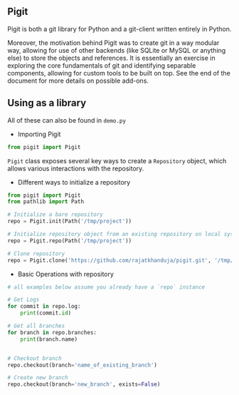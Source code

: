 Pigit
-------

Pigit is both a git library for Python and a git-client written entirely in Python.

Moreover, the motivation behind Pigit was to create git in a way modular way, allowing for use of other backends (like SQLite or MySQL or anything else) to store the objects and references. It is essentially an exercise in exploring the core fundamentals of git and identifying separable components, allowing for custom tools to be built on top. See the end of the document for more details on possible add-ons.


## Using as a library

All of these can also be found in `demo.py`

- Importing Pigit

```python
from pigit import Pigit
```

`Pigit` class exposes several key ways to create a `Repository` object, which allows various interactions with the repository.


- Different ways to initialize a repository

```python
from pigit import Pigit
from pathlib import Path

# Initialize a bare repository
repo = Pigit.init(Path('/tmp/project'))

# Initialize repository object from an existing repository on local system
repo = Pigit.repo(Path('/tmp/project'))

# Clone repository
repo = Pigit.clone('https://github.com/rajatkhanduja/pigit.git', '/tmp/pigit')

```

- Basic Operations with repository

```python
# all examples below assume you already have a `repo` instance

# Get Logs
for commit in repo.log:
    print(commit.id)

# Get all branches
for branch in repo.branches:
    print(branch.name)


# Checkout branch
repo.checkout(branch='name_of_existing_branch')

# Create new branch
repo.checkout(branch='new_branch', exists=False)

```